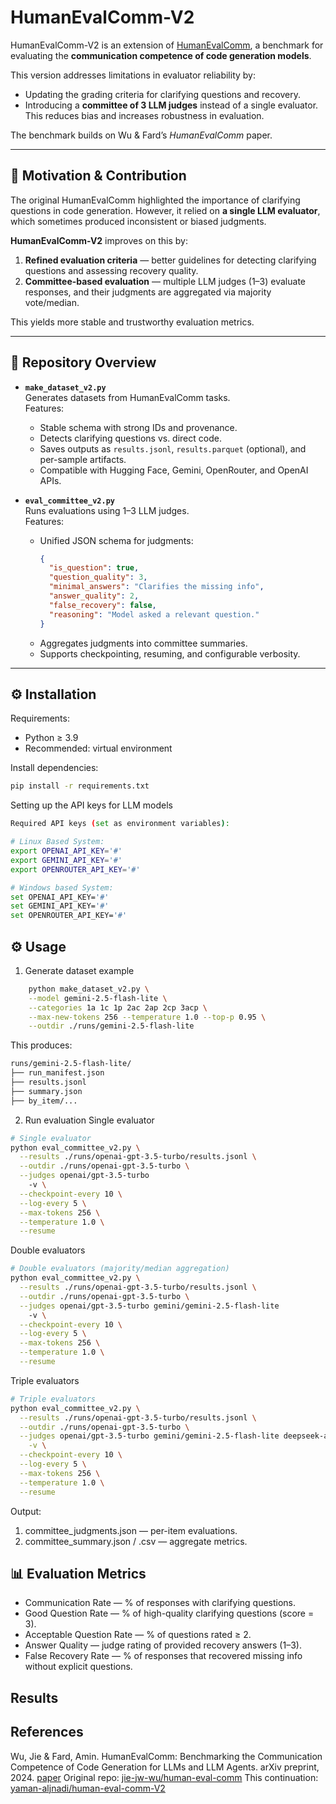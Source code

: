 # HumanEvalComm-V2

HumanEvalComm-V2 is an extension of [HumanEvalComm](https://github.com/jie-jw-wu/human-eval-comm), a benchmark for evaluating the **communication competence of code generation models**.  

This version addresses limitations in evaluator reliability by:
- Updating the grading criteria for clarifying questions and recovery.
- Introducing a **committee of 3 LLM judges** instead of a single evaluator.  
This reduces bias and increases robustness in evaluation.

The benchmark builds on Wu & Fard’s *HumanEvalComm* paper.

---

## 📌 Motivation & Contribution

The original HumanEvalComm highlighted the importance of clarifying questions in code generation. However, it relied on **a single LLM evaluator**, which sometimes produced inconsistent or biased judgments.  

**HumanEvalComm-V2** improves on this by:
1. **Refined evaluation criteria** — better guidelines for detecting clarifying questions and assessing recovery quality.  
2. **Committee-based evaluation** — multiple LLM judges (1–3) evaluate responses, and their judgments are aggregated via majority vote/median.  

This yields more stable and trustworthy evaluation metrics.

---

## 📂 Repository Overview

- **`make_dataset_v2.py`**  
  Generates datasets from HumanEvalComm tasks.  
  Features:
  - Stable schema with strong IDs and provenance.
  - Detects clarifying questions vs. direct code.
  - Saves outputs as `results.jsonl`, `results.parquet` (optional), and per-sample artifacts.
  - Compatible with Hugging Face, Gemini, OpenRouter, and OpenAI APIs.  

- **`eval_committee_v2.py`**  
  Runs evaluations using 1–3 LLM judges.  
  Features:
  - Unified JSON schema for judgments:
    ```json
    {
      "is_question": true,
      "question_quality": 3,
      "minimal_answers": "Clarifies the missing info",
      "answer_quality": 2,
      "false_recovery": false,
      "reasoning": "Model asked a relevant question."
    }
    ```
  - Aggregates judgments into committee summaries.
  - Supports checkpointing, resuming, and configurable verbosity.

---

## ⚙️ Installation

Requirements:
- Python ≥ 3.9
- Recommended: virtual environment

Install dependencies:
```bash
pip install -r requirements.txt
```

Setting up the API keys for LLM models
```bash
Required API keys (set as environment variables):

# Linux Based System:
export OPENAI_API_KEY='#' 
export GEMINI_API_KEY='#' 
export OPENROUTER_API_KEY='#' 

# Windows based System:
set OPENAI_API_KEY='#'
set GEMINI_API_KEY='#'
set OPENROUTER_API_KEY='#'

```

## ⚙️ Usage 
1. Generate dataset example
``` bash
    python make_dataset_v2.py \
    --model gemini-2.5-flash-lite \
    --categories 1a 1c 1p 2ac 2ap 2cp 3acp \
    --max-new-tokens 256 --temperature 1.0 --top-p 0.95 \
    --outdir ./runs/gemini-2.5-flash-lite
```
This produces:
``` bash
runs/gemini-2.5-flash-lite/
├── run_manifest.json
├── results.jsonl
├── summary.json
├── by_item/...
```

2. Run evaluation
Single evaluator
``` bash
# Single evaluator
python eval_committee_v2.py \
  --results ./runs/openai-gpt-3.5-turbo/results.jsonl \
  --outdir ./runs/openai-gpt-3.5-turbo \
  --judges openai/gpt-3.5-turbo
    -v \
  --checkpoint-every 10 \
  --log-every 5 \
  --max-tokens 256 \
  --temperature 1.0 \
  --resume
```

Double evaluators
``` bash
# Double evaluators (majority/median aggregation)
python eval_committee_v2.py \
  --results ./runs/openai-gpt-3.5-turbo/results.jsonl \
  --outdir ./runs/openai-gpt-3.5-turbo \
  --judges openai/gpt-3.5-turbo gemini/gemini-2.5-flash-lite
    -v \
  --checkpoint-every 10 \
  --log-every 5 \
  --max-tokens 256 \
  --temperature 1.0 \
  --resume
```

Triple evaluators
``` bash
# Triple evaluators
python eval_committee_v2.py \
  --results ./runs/openai-gpt-3.5-turbo/results.jsonl \
  --outdir ./runs/openai-gpt-3.5-turbo \
  --judges openai/gpt-3.5-turbo gemini/gemini-2.5-flash-lite deepseek-ai/deepseek-coder-6.7b-instruct \
    -v \
  --checkpoint-every 10 \
  --log-every 5 \
  --max-tokens 256 \
  --temperature 1.0 \
  --resume
```

Output:
1. committee_judgments.json — per-item evaluations.
2. committee_summary.json / .csv — aggregate metrics.

## 📊 Evaluation Metrics
* Communication Rate — % of responses with clarifying questions.
* Good Question Rate — % of high-quality clarifying questions (score = 3).
* Acceptable Question Rate — % of questions rated ≥ 2.
* Answer Quality — judge rating of provided recovery answers (1–3).
* False Recovery Rate — % of responses that recovered missing info without explicit questions.

## Results

## References
Wu, Jie & Fard, Amin. HumanEvalComm: Benchmarking the Communication Competence of Code Generation for LLMs and LLM Agents. arXiv preprint, 2024. [paper](https://arxiv.org/pdf/2406.00215)
Original repo: [jie-jw-wu/human-eval-comm](jie-jw-wu/human-eval-comm)
This continuation: [yaman-aljnadi/human-eval-comm-V2](yaman-aljnadi/human-eval-comm-V2)
